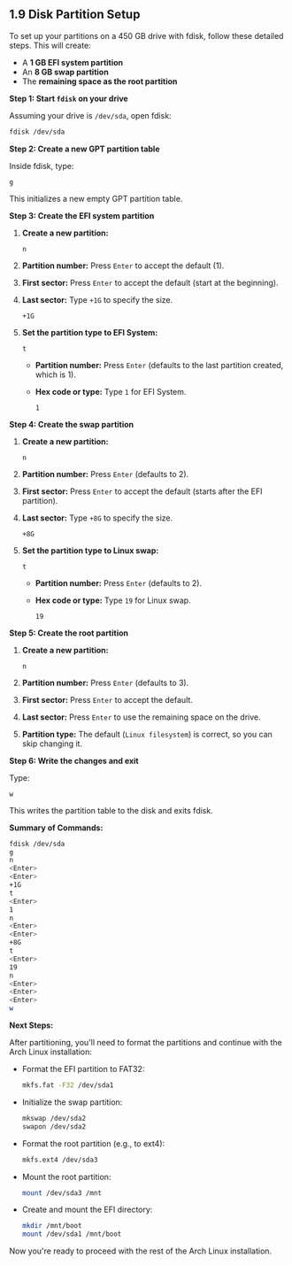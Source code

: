 ## 1.9 Disk Partition Setup 
To set up your partitions on a 450 GB drive with fdisk, follow these detailed steps. This will create:

- A **1 GB EFI system partition**
- An **8 GB swap partition**
- The **remaining space as the root partition**

**Step 1: Start `fdisk` on your drive**

Assuming your drive is `/dev/sda`, open fdisk:

```bash
fdisk /dev/sda
```

**Step 2: Create a new GPT partition table**

Inside fdisk, type:

```
g
```

This initializes a new empty GPT partition table.

**Step 3: Create the EFI system partition**

1. **Create a new partition:**

   ```
   n
   ```

2. **Partition number:** Press `Enter` to accept the default (1).

3. **First sector:** Press `Enter` to accept the default (start at the beginning).

4. **Last sector:** Type `+1G` to specify the size.

   ```
   +1G
   ```

5. **Set the partition type to EFI System:**

   ```
   t
   ```

   - **Partition number:** Press `Enter` (defaults to the last partition created, which is 1).
   - **Hex code or type:** Type `1` for EFI System.

     ```
     1
     ```

**Step 4: Create the swap partition**

1. **Create a new partition:**

   ```
   n
   ```

2. **Partition number:** Press `Enter` (defaults to 2).

3. **First sector:** Press `Enter` to accept the default (starts after the EFI partition).

4. **Last sector:** Type `+8G` to specify the size.

   ```
   +8G
   ```

5. **Set the partition type to Linux swap:**

   ```
   t
   ```

   - **Partition number:** Press `Enter` (defaults to 2).
   - **Hex code or type:** Type `19` for Linux swap.

     ```
     19
     ```

**Step 5: Create the root partition**

1. **Create a new partition:**

   ```
   n
   ```

2. **Partition number:** Press `Enter` (defaults to 3).

3. **First sector:** Press `Enter` to accept the default.

4. **Last sector:** Press `Enter` to use the remaining space on the drive.

5. **Partition type:** The default (`Linux filesystem`) is correct, so you can skip changing it.

**Step 6: Write the changes and exit**

Type:

```
w
```

This writes the partition table to the disk and exits fdisk.

**Summary of Commands:**

```bash
fdisk /dev/sda
g
n
<Enter>
<Enter>
+1G
t
<Enter>
1
n
<Enter>
<Enter>
+8G
t
<Enter>
19
n
<Enter>
<Enter>
<Enter>
w
```

**Next Steps:**

After partitioning, you'll need to format the partitions and continue with the Arch Linux installation:

- Format the EFI partition to FAT32:

  ```bash
  mkfs.fat -F32 /dev/sda1
  ```

- Initialize the swap partition:

  ```bash
  mkswap /dev/sda2
  swapon /dev/sda2
  ```

- Format the root partition (e.g., to ext4):

  ```bash
  mkfs.ext4 /dev/sda3
  ```

- Mount the root partition:

  ```bash
  mount /dev/sda3 /mnt
  ```

- Create and mount the EFI directory:

  ```bash
  mkdir /mnt/boot
  mount /dev/sda1 /mnt/boot
  ```

Now you're ready to proceed with the rest of the Arch Linux installation.